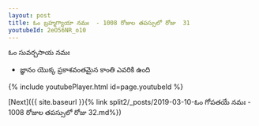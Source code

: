 ```yaml
---
layout: post
title: ఓం బ్రహ్మగ్యాయా నమః  - 1008 రోజుల తపస్సులో రోజు  31
youtubeId: 2eO56NR_o10
---
```

 
 
 ఓం సువర్చసాయ నమః  
 
 -  జ్ఞానం యొక్క ప్రకాశవంతమైన కాంతి ఎవరికి ఉంది 
 
  
 
  
 
 
 
 
 
 


{% include youtubePlayer.html id=page.youtubeId %}
 
[Next]({{ site.baseurl }}{% link  split2/_posts/2019-03-10-ఓం గోపతయే నమః  - 1008 రోజుల తపస్సులో రోజు  32.md%})
 
